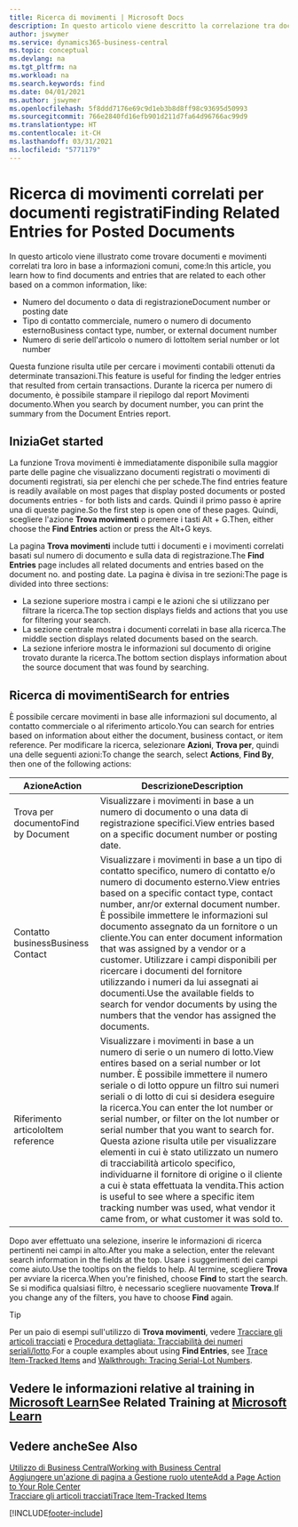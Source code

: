 ```yaml
---
title: Ricerca di movimenti | Microsoft Docs
description: In questo articolo viene descritto la correlazione tra documenti e movimenti
author: jswymer
ms.service: dynamics365-business-central
ms.topic: conceptual
ms.devlang: na
ms.tgt_pltfrm: na
ms.workload: na
ms.search.keywords: find
ms.date: 04/01/2021
ms.author: jswymer
ms.openlocfilehash: 5f8ddd7176e69c9d1eb3b8d8ff98c93695d50993
ms.sourcegitcommit: 766e2840fd16efb901d211d7fa64d96766ac99d9
ms.translationtype: HT
ms.contentlocale: it-CH
ms.lasthandoff: 03/31/2021
ms.locfileid: "5771179"
---
```

# <a name="finding-related-entries-for-posted-documents"></a><span data-ttu-id="d923c-103">Ricerca di movimenti correlati per documenti registrati</span><span class="sxs-lookup"><span data-stu-id="d923c-103">Finding Related Entries for Posted Documents</span></span> 

<span data-ttu-id="d923c-104">In questo articolo viene illustrato come trovare documenti e movimenti correlati tra loro in base a informazioni comuni, come:</span><span class="sxs-lookup"><span data-stu-id="d923c-104">In this article, you learn how to find documents and entries that are related to each other based on a common information, like:</span></span>

- <span data-ttu-id="d923c-105">Numero del documento o data di registrazione</span><span class="sxs-lookup"><span data-stu-id="d923c-105">Document number or posting date</span></span>
- <span data-ttu-id="d923c-106">Tipo di contatto commerciale, numero o numero di documento esterno</span><span class="sxs-lookup"><span data-stu-id="d923c-106">Business contact type, number, or external document number</span></span>
- <span data-ttu-id="d923c-107">Numero di serie dell'articolo o numero di lotto</span><span class="sxs-lookup"><span data-stu-id="d923c-107">Item serial number or lot number</span></span>

<span data-ttu-id="d923c-108">Questa funzione risulta utile per cercare i movimenti contabili ottenuti da determinate transazioni.</span><span class="sxs-lookup"><span data-stu-id="d923c-108">This feature is useful for finding the ledger entries that resulted from certain transactions.</span></span> <span data-ttu-id="d923c-109">Durante la ricerca per numero di documento, è possibile stampare il riepilogo dal report Movimenti documento.</span><span class="sxs-lookup"><span data-stu-id="d923c-109">When you search by document number, you can print the summary from the Document Entries report.</span></span>

## <a name="get-started"></a><span data-ttu-id="d923c-110">Inizia</span><span class="sxs-lookup"><span data-stu-id="d923c-110">Get started</span></span>

<span data-ttu-id="d923c-111">La funzione Trova movimenti è immediatamente disponibile sulla maggior parte delle pagine che visualizzano documenti registrati o movimenti di documenti registrati, sia per elenchi che per schede.</span><span class="sxs-lookup"><span data-stu-id="d923c-111">The find entries feature is readily available on most pages that display posted documents or posted documents entries - for both lists and cards.</span></span> <span data-ttu-id="d923c-112">Quindi il primo passo è aprire una di queste pagine.</span><span class="sxs-lookup"><span data-stu-id="d923c-112">So the first step is open one of these pages.</span></span> <span data-ttu-id="d923c-113">Quindi, scegliere l'azione **Trova movimenti** o premere i tasti Alt + G.</span><span class="sxs-lookup"><span data-stu-id="d923c-113">Then, either choose the **Find Entries** action or press the Alt+G keys.</span></span>

<span data-ttu-id="d923c-114">La pagina **Trova movimenti** include tutti i documenti e i movimenti correlati basati sul numero di documento e sulla data di registrazione.</span><span class="sxs-lookup"><span data-stu-id="d923c-114">The **Find Entries** page  includes all related documents and entries based on the document no. and posting date.</span></span> <span data-ttu-id="d923c-115">La pagina è divisa in tre sezioni:</span><span class="sxs-lookup"><span data-stu-id="d923c-115">The page is divided into three sections:</span></span>

- <span data-ttu-id="d923c-116">La sezione superiore mostra i campi e le azioni che si utilizzano per filtrare la ricerca.</span><span class="sxs-lookup"><span data-stu-id="d923c-116">The top section displays fields and actions that you use for filtering your search.</span></span>
- <span data-ttu-id="d923c-117">La sezione centrale mostra i documenti correlati in base alla ricerca.</span><span class="sxs-lookup"><span data-stu-id="d923c-117">The middle section displays related documents based on the search.</span></span>
- <span data-ttu-id="d923c-118">La sezione inferiore mostra le informazioni sul documento di origine trovato durante la ricerca.</span><span class="sxs-lookup"><span data-stu-id="d923c-118">The bottom section displays information about the source document that was found by searching.</span></span>


<!--
 There are two ways to open this page:

- Choose the ![Lightbulb that opens the Tell Me feature](media/ui-search/search_small.png "Tell me what you want to do") icon, enter **Find Entries**, and then choose the related link.

    With this way, the **Find Entries** page might be empty, and you'll have to start searching for entries from scratch.
    
- Open a page that displays posted documents or posted documents entries, either a list or a card. Then, locate and select the **Find Entries** action.

    With this way, the **Find Entries**, page will include all related documents and entries based on the document no. and posting date.


    > [!TIP]
    > If you are on a page that has the **Find Entries** action, press crtl+G to open the **Find Entries** page directly. 
-->

## <a name="search-for-entries"></a><span data-ttu-id="d923c-119">Ricerca di movimenti</span><span class="sxs-lookup"><span data-stu-id="d923c-119">Search for entries</span></span>

<span data-ttu-id="d923c-120">È possibile cercare movimenti in base alle informazioni sul documento, al contatto commerciale o al riferimento articolo.</span><span class="sxs-lookup"><span data-stu-id="d923c-120">You can search for entries based on information about either the document, business contact, or item reference.</span></span> <span data-ttu-id="d923c-121">Per modificare la ricerca, selezionare **Azioni**, **Trova per**, quindi una delle seguenti azioni:</span><span class="sxs-lookup"><span data-stu-id="d923c-121">To change the search, select **Actions**, **Find By**, then one of the following actions:</span></span>

|<span data-ttu-id="d923c-122">Azione</span><span class="sxs-lookup"><span data-stu-id="d923c-122">Action</span></span>|<span data-ttu-id="d923c-123">Descrizione</span><span class="sxs-lookup"><span data-stu-id="d923c-123">Description</span></span>|
|------|-----------|
|<span data-ttu-id="d923c-124">Trova per documento</span><span class="sxs-lookup"><span data-stu-id="d923c-124">Find by Document</span></span>|<span data-ttu-id="d923c-125">Visualizzare i movimenti in base a un numero di documento o una data di registrazione specifici.</span><span class="sxs-lookup"><span data-stu-id="d923c-125">View entries based on a specific document number or posting date.</span></span>|
|<span data-ttu-id="d923c-126">Contatto business</span><span class="sxs-lookup"><span data-stu-id="d923c-126">Business Contact</span></span> |<span data-ttu-id="d923c-127">Visualizzare i movimenti in base a un tipo di contatto specifico, numero di contatto e/o numero di documento esterno.</span><span class="sxs-lookup"><span data-stu-id="d923c-127">View entries based on a specific contact type, contact number, anr/or external document number.</span></span> <span data-ttu-id="d923c-128">È possibile immettere le informazioni sul documento assegnato da un fornitore o un cliente.</span><span class="sxs-lookup"><span data-stu-id="d923c-128">You can enter document information that was assigned by a vendor or a customer.</span></span> <span data-ttu-id="d923c-129">Utilizzare i campi disponibili per ricercare i documenti del fornitore utilizzando i numeri da lui assegnati ai documenti.</span><span class="sxs-lookup"><span data-stu-id="d923c-129">Use the available fields to search for vendor documents by using the numbers that the vendor has assigned the documents.</span></span>|
|<span data-ttu-id="d923c-130">Riferimento articolo</span><span class="sxs-lookup"><span data-stu-id="d923c-130">Item reference</span></span>|<span data-ttu-id="d923c-131">Visualizzare i movimenti in base a un numero di serie o un numero di lotto.</span><span class="sxs-lookup"><span data-stu-id="d923c-131">View entires based on a serial number or lot number.</span></span> <span data-ttu-id="d923c-132">È possibile immettere il numero seriale o di lotto oppure un filtro sui numeri seriali o di lotto di cui si desidera eseguire la ricerca.</span><span class="sxs-lookup"><span data-stu-id="d923c-132">You can enter the lot number or serial number, or filter on the lot number or serial number that you want to search for.</span></span> <span data-ttu-id="d923c-133">Questa azione risulta utile per visualizzare elementi in cui è stato utilizzato un numero di tracciabilità articolo specifico, individuarne il fornitore di origine o il cliente a cui è stata effettuata la vendita.</span><span class="sxs-lookup"><span data-stu-id="d923c-133">This action is useful to see where a specific item tracking number was used, what vendor it came from, or what customer it was sold to.</span></span>|

<span data-ttu-id="d923c-134">Dopo aver effettuato una selezione, inserire le informazioni di ricerca pertinenti nei campi in alto.</span><span class="sxs-lookup"><span data-stu-id="d923c-134">After you make a selection, enter the relevant search information in the fields at the top.</span></span> <span data-ttu-id="d923c-135">Usare i suggerimenti dei campi come aiuto.</span><span class="sxs-lookup"><span data-stu-id="d923c-135">Use the tooltips on the fields to help.</span></span> <span data-ttu-id="d923c-136">Al termine, scegliere **Trova** per avviare la ricerca.</span><span class="sxs-lookup"><span data-stu-id="d923c-136">When you're finished, choose **Find** to start the search.</span></span> <span data-ttu-id="d923c-137">Se si modifica qualsiasi filtro, è necessario scegliere nuovamente **Trova**.</span><span class="sxs-lookup"><span data-stu-id="d923c-137">If you change any of the filters, you have to choose **Find** again.</span></span>

> [!TIP]
> <span data-ttu-id="d923c-138">Per un paio di esempi sull'utilizzo di **Trova movimenti**, vedere [Tracciare gli articoli tracciati](inventory-how-to-trace-item-tracked-items.md) e [Procedura dettagliata: Tracciabilità dei numeri seriali/lotto](walkthrough-tracing-serial-lot-numbers.md).</span><span class="sxs-lookup"><span data-stu-id="d923c-138">For a couple examples about using **Find Entries**, see [Trace Item-Tracked Items](inventory-how-to-trace-item-tracked-items.md) and [Walkthrough: Tracing Serial-Lot Numbers](walkthrough-tracing-serial-lot-numbers.md).</span></span>

## <a name="see-related-training-at-microsoft-learn"></a><span data-ttu-id="d923c-139">Vedere le informazioni relative al training in [Microsoft Learn](/learn/modules/user-interface-dynamics-365-business-central/index)</span><span class="sxs-lookup"><span data-stu-id="d923c-139">See Related Training at [Microsoft Learn](/learn/modules/user-interface-dynamics-365-business-central/index)</span></span>

## <a name="see-also"></a><span data-ttu-id="d923c-140">Vedere anche</span><span class="sxs-lookup"><span data-stu-id="d923c-140">See Also</span></span>

[<span data-ttu-id="d923c-141">Utilizzo di Business Central</span><span class="sxs-lookup"><span data-stu-id="d923c-141">Working with Business Central</span></span>](ui-work-product.md)  
[<span data-ttu-id="d923c-142">Aggiungere un'azione di pagina a Gestione ruolo utente</span><span class="sxs-lookup"><span data-stu-id="d923c-142">Add a Page Action to Your Role Center</span></span>](ui-bookmarks.md)  
[<span data-ttu-id="d923c-143">Tracciare gli articoli tracciati</span><span class="sxs-lookup"><span data-stu-id="d923c-143">Trace Item-Tracked Items</span></span>](inventory-how-to-trace-item-tracked-items.md)  


[!INCLUDE[footer-include](includes/footer-banner.md)]